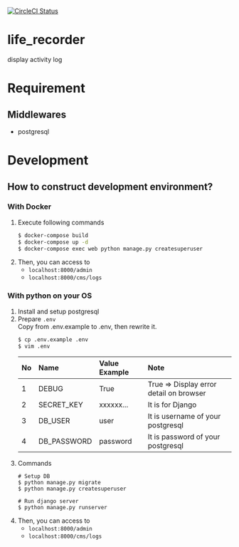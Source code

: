 [![CircleCI Status](https://circleci.com/gh/siruku6/life_recorder.svg?style=svg)](https://app.circleci.com/pipelines/github/siruku6/life_recorder?branch=master)

# life_recorder
display activity log

# Requirement

## Middlewares

- postgresql

# Development

## How to construct development environment?
### With Docker

1. Execute following commands
    ```bash
    $ docker-compose build
    $ docker-compose up -d
    $ docker-compose exec web python manage.py createsuperuser
    ```
1. Then, you can access to
    - `localhost:8000/admin`
    - `localhost:8000/cms/logs`

### With python on your OS
1. Install and setup postgresql
1. Prepare `.env`  
Copy from .env.example to .env, then rewrite it.
    ```bash
    $ cp .env.example .env
    $ vim .env
    ```
    |No|Name       |Value Example|Note                                   |
    |:-|:----------|:------------|:--------------------------------------|
    |1 |DEBUG      |True         |True => Display error detail on browser|
    |2 |SECRET_KEY |xxxxxx...    |It is for Django                       |
    |3 |DB_USER    |user         |It is username of your postgresql      |
    |4 |DB_PASSWORD|password     |It is password of your postgresql      |
1. Commands
    ```
    # Setup DB
    $ python manage.py migrate
    $ python manage.py createsuperuser

    # Run django server
    $ python manage.py runserver
    ```
1. Then, you can access to
    - `localhost:8000/admin`
    - `localhost:8000/cms/logs`
